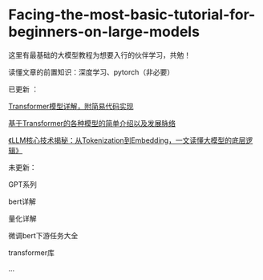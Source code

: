# Facing-the-most-basic-tutorial-for-beginners-on-large-models
这里有最基础的大模型教程为想要入行的伙伴学习，共勉！

读懂文章的前置知识：深度学习、pytorch（非必要）

已更新 ： 

[Transformer模型详解，附简易代码实现](https://github.com/KangkangLoveNLP/Facing-the-most-basic-tutorial-for-beginners-on-large-models/blob/main/Transformer/readme.md)

[基于Transformer的各种模型的简单介绍以及发展脉络](https://github.com/KangkangLoveNLP/Facing-the-most-basic-tutorial-for-beginners-on-large-models/blob/main/%E5%9F%BA%E4%BA%8ETransformer%E7%9A%84%E5%90%84%E7%A7%8D%E6%A8%A1%E5%9E%8B%E6%9E%B6%E6%9E%84%E7%9A%84%E5%8F%98%E5%8C%96/readme.md)

[《LLM核心技术揭秘：从Tokenization到Embedding，一文读懂大模型的底层逻辑》](https://github.com/KangkangLoveNLP/Facing-the-most-basic-tutorial-for-beginners-on-large-models/tree/main/LLM%E5%9F%BA%E7%A1%80%E7%9F%A5%E8%AF%86)

未更新：

GPT系列

bert详解

量化详解

微调bert下游任务大全

transformer库

...

